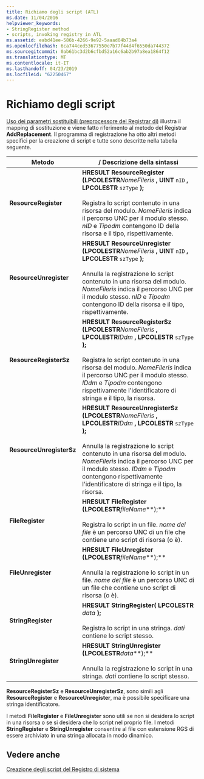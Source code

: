 ```yaml
---
title: Richiamo degli script (ATL)
ms.date: 11/04/2016
helpviewer_keywords:
- StringRegister method
- scripts, invoking registry in ATL
ms.assetid: eabd41ee-586b-4266-9e92-5aaad04b73a4
ms.openlocfilehash: 6ca744ced53677550e7b77f44d4f6550da744372
ms.sourcegitcommit: 0ab61bc3d2b6cfbd52a16c6ab2b97a8ea1864f12
ms.translationtype: MT
ms.contentlocale: it-IT
ms.lasthandoff: 04/23/2019
ms.locfileid: "62250467"
---
```

# <a name="invoking-scripts"></a>Richiamo degli script

[Uso dei parametri sostituibili (preprocessore del Registrar di)](../atl/using-replaceable-parameters-the-registrar-s-preprocessor.md) illustra il mapping di sostituzione e viene fatto riferimento al metodo del Registrar **AddReplacement**. Il programma di registrazione ha otto altri metodi specifici per la creazione di script e tutte sono descritte nella tabella seguente.

|Metodo|/ Descrizione della sintassi|
|------------|-------------------------|
|**ResourceRegister**|**HRESULT ResourceRegister (LPCOLESTR***NomeFileris* **, UINT** `nID` **, LPCOLESTR** `szType` **);**<br /><br /> Registra lo script contenuto in una risorsa del modulo. *NomeFileris* indica il percorso UNC per il modulo stesso. *nID* e *Tipodm* contengono ID della risorsa e il tipo, rispettivamente.|
|**ResourceUnregister**|**HRESULT ResourceUnregister (LPCOLESTR***NomeFileris* **, UINT** `nID` **, LPCOLESTR** `szType` **);**<br /><br /> Annulla la registrazione lo script contenuto in una risorsa del modulo. *NomeFileris* indica il percorso UNC per il modulo stesso. *nID* e *Tipodm* contengono ID della risorsa e il tipo, rispettivamente.|
|**ResourceRegisterSz**|**HRESULT ResourceRegisterSz (LPCOLESTR***NomeFileris* **, LPCOLESTR***IDdm* **, LPCOLESTR** `szType` **);**<br /><br /> Registra lo script contenuto in una risorsa del modulo. *NomeFileris* indica il percorso UNC per il modulo stesso. *IDdm* e *Tipodm* contengono rispettivamente l'identificatore di stringa e il tipo, la risorsa.|
|**ResourceUnregisterSz**|**HRESULT ResourceUnregisterSz (LPCOLESTR***NomeFileris* **, LPCOLESTR***IDdm* **, LPCOLESTR** `szType` **);**<br /><br /> Annulla la registrazione lo script contenuto in una risorsa del modulo. *NomeFileris* indica il percorso UNC per il modulo stesso. *IDdm* e *Tipodm* contengono rispettivamente l'identificatore di stringa e il tipo, la risorsa.|
|**FileRegister**|**HRESULT FileRegister (LPCOLESTR***fileName***);**<br /><br /> Registra lo script in un file. *nome del file* è un percorso UNC di un file che contiene uno script di risorsa (o è).|
|**FileUnregister**|**HRESULT FileUnregister (LPCOLESTR***fileName***);**<br /><br /> Annulla la registrazione lo script in un file. *nome del file* è un percorso UNC di un file che contiene uno script di risorsa (o è).|
|**StringRegister**|**HRESULT StringRegister( LPCOLESTR**  *data*  **);**<br /><br /> Registra lo script in una stringa. *dati* contiene lo script stesso.|
|**StringUnregister**|**HRESULT StringUnregister (LPCOLESTR***data***);**<br /><br /> Annulla la registrazione lo script in una stringa. *dati* contiene lo script stesso.|

**ResourceRegisterSz** e **ResourceUnregisterSz**, sono simili agli **ResourceRegister** e **ResourceUnregister**, ma è possibile specificare una stringa identificatore.

I metodi **FileRegister** e **FileUnregister** sono utili se non si desidera lo script in una risorsa o se si desidera che lo script nel proprio file. I metodi **StringRegister** e **StringUnregister** consentire al file con estensione RGS di essere archiviato in una stringa allocata in modo dinamico.

## <a name="see-also"></a>Vedere anche

[Creazione degli script del Registro di sistema](../atl/creating-registrar-scripts.md)
